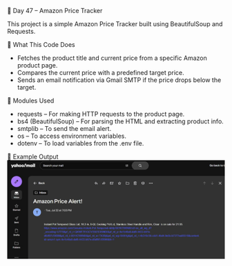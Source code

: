 🛒 Day 47 – Amazon Price Tracker

This project is a simple Amazon Price Tracker built using BeautifulSoup and Requests.


📌 What This Code Does

- Fetches the product title and current price from a specific Amazon product page.
- Compares the current price with a predefined target price.
- Sends an email notification via Gmail SMTP if the price drops below the target.


🧰 Modules Used

* requests – For making HTTP requests to the product page.
* bs4 (BeautifulSoup) – For parsing the HTML and extracting product info.
* smtplib – To send the email alert.
* os – To access environment variables.
* dotenv – To load variables from the .env file.


📸 Example Output
![Price Alert Email Screenshot](ScreenShot.jpg)
